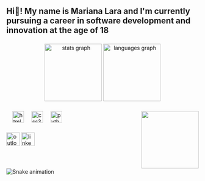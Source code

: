 <h2 align="left">Hi👋! My name is Mariana Lara and I'm currently pursuing a career in software development and innovation at the age of 18</h2>

###

<div align="center">
  <img src="https://github-readme-stats.vercel.app/api?username=marianalarag&hide_title=false&hide_rank=false&show_icons=true&include_all_commits=true&count_private=true&disable_animations=false&theme=dracula&locale=en&hide_border=false" height="150" alt="stats graph"  />
  <img src="https://github-readme-stats.vercel.app/api/top-langs?username=marianalarag&locale=en&hide_title=false&layout=compact&card_width=320&langs_count=5&theme=dracula&hide_border=false" height="150" alt="languages graph"  />
</div>

###

<img align="right" height="150" src="https://images-wixmp-ed30a86b8c4ca887773594c2.wixmp.com/f/7da27b3a-2d4f-475d-bed3-fefc9f8b04c2/dgau9sn-8f6063a1-0bfb-46bb-8027-6280dcd787a7.gif?token=eyJ0eXAiOiJKV1QiLCJhbGciOiJIUzI1NiJ9.eyJzdWIiOiJ1cm46YXBwOjdlMGQxODg5ODIyNjQzNzNhNWYwZDQxNWVhMGQyNmUwIiwiaXNzIjoidXJuOmFwcDo3ZTBkMTg4OTgyMjY0MzczYTVmMGQ0MTVlYTBkMjZlMCIsIm9iaiI6W1t7InBhdGgiOiJcL2ZcLzdkYTI3YjNhLTJkNGYtNDc1ZC1iZWQzLWZlZmM5ZjhiMDRjMlwvZGdhdTlzbi04ZjYwNjNhMS0wYmZiLTQ2YmItODAyNy02MjgwZGNkNzg3YTcuZ2lmIn1dXSwiYXVkIjpbInVybjpzZXJ2aWNlOmZpbGUuZG93bmxvYWQiXX0.kjfixyifx4MiIy84KTbGJ8xRXzYUjwwSOTXq_2N_hTs"  />

###

<div align="left">
  <img width="12" />
  <img src="https://cdn.jsdelivr.net/gh/devicons/devicon/icons/html5/html5-original.svg" height="30" alt="html5 logo"  />
  <img width="12" />
  <img src="https://cdn.jsdelivr.net/gh/devicons/devicon/icons/css3/css3-original.svg" height="30" alt="css3 logo"  />
  <img width="12" />
  <img src="https://cdn.jsdelivr.net/gh/devicons/devicon/icons/python/python-original.svg" height="30" alt="python logo"  />
  <img width="12" />
</div>

###

<div align="left">
  <img src="https://img.shields.io/static/v1?message=Outlook&logo=outlook&label=&color=D14836&logoColor=white&labelColor=&style=for-the-badge" height="35" alt="outlook logo"  />
  <img src="https://img.shields.io/static/v1?message=LinkedIn&logo=linkedin&label=&color=0077B5&logoColor=white&labelColor=&style=for-the-badge" height="35" alt="linkedin logo"  />
</div>

###

<br clear="both">

<img src= "https://raw.githubusercontent.com/marianalarag/.github/workflows/output/snake.svg" alt="Snake animation" />

###
